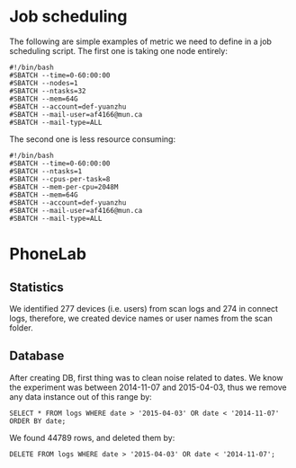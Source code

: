 # Job scheduling

The following are simple examples of metric we need to define in a job scheduling script. The first one is taking one node entirely:

```shell
#!/bin/bash
#SBATCH --time=0-60:00:00
#SBATCH --nodes=1
#SBATCH --ntasks=32
#SBATCH --mem=64G
#SBATCH --account=def-yuanzhu
#SBATCH --mail-user=af4166@mun.ca
#SBATCH --mail-type=ALL
```

The second one is less resource consuming:

```shell
#!/bin/bash
#SBATCH --time=0-60:00:00
#SBATCH --ntasks=1
#SBATCH --cpus-per-task=8
#SBATCH --mem-per-cpu=2048M
#SBATCH --mem=64G
#SBATCH --account=def-yuanzhu
#SBATCH --mail-user=af4166@mun.ca
#SBATCH --mail-type=ALL
```

# PhoneLab

## Statistics

We identified 277 devices (i.e. users) from scan logs and 274 in connect logs, therefore, we created device names or user names from the scan folder.



## Database

After creating DB, first thing was to clean noise related to dates. We know the experiment was between 2014-11-07 and 2015-04-03, thus we remove any data instance out of this range by:

```sqlite
SELECT * FROM logs WHERE date > '2015-04-03' OR date < '2014-11-07' ORDER BY date;
```

We found 44789 rows, and deleted them by:

```sqlite
DELETE FROM logs WHERE date > '2015-04-03' OR date < '2014-11-07';
```
